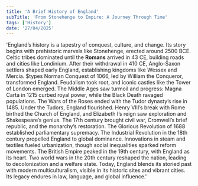 ```yaml
---
title: 'A Brief History of England'
subTitle: 'From Stonehenge to Empire: A Journey Through Time'
tags: ['History']
date: '27/04/2025'
---
```


'England’s history is a tapestry of conquest, culture, and change. Its story begins with prehistoric marvels like Stonehenge, erected around 2500 BCE. Celtic tribes dominated until the **Romans** arrived in 43 CE, building roads and cities like Londinium. After their withdrawal in 410 CE, Anglo-Saxon settlers shaped early England, establishing kingdoms like Wessex and Mercia. $types Norman Conquest of 1066, led by William the Conqueror, transformed England. Feudalism took root, and iconic castles like the Tower of London emerged. The Middle Ages saw turmoil and progress: Magna Carta in 1215 curbed royal power, while the Black Death ravaged populations. The Wars of the Roses ended with the Tudor dynasty’s rise in 1485. Under the Tudors, England flourished. Henry VIII’s break with Rome birthed the Church of England, and Elizabeth I’s reign saw exploration and Shakespeare’s genius. The 17th century brought civil war, Cromwell’s brief republic, and the monarchy’s restoration. The Glorious Revolution of 1688 established parliamentary supremacy. The Industrial Revolution in the 18th century propelled England to global dominance. Innovations in steam and textiles fueled urbanization, though social inequalities sparked reform movements. The British Empire peaked in the 19th century, with England as its heart. Two world wars in the 20th century reshaped the nation, leading to decolonization and a welfare state. Today, England blends its storied past with modern multiculturalism, visible in its historic sites and vibrant cities. Its legacy endures in law, language, and global influence.'

